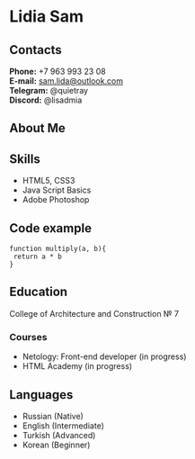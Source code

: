 # Lidia Sam #

## Contacts ##

**Phone:** +7 963 993 23 08  
**E-mail:** sam.lida@outlook.com  
**Telegram:** @quietray  
**Discord:** @lisadmia  

## About Me ##

## Skills ##

* HTML5, CSS3
* Java Script Basics
* Adobe Photoshop

## Code example ##

```
function multiply(a, b){
 return a * b
}

```

## Education ##

College of Architecture and Construction № 7

### Courses ###

* Netology: Front-end developer (in progress)
* HTML Academy (in progress)

## Languages ##

* Russian (Native)
* English (Intermediate)
* Turkish (Advanced)
* Korean (Beginner)
